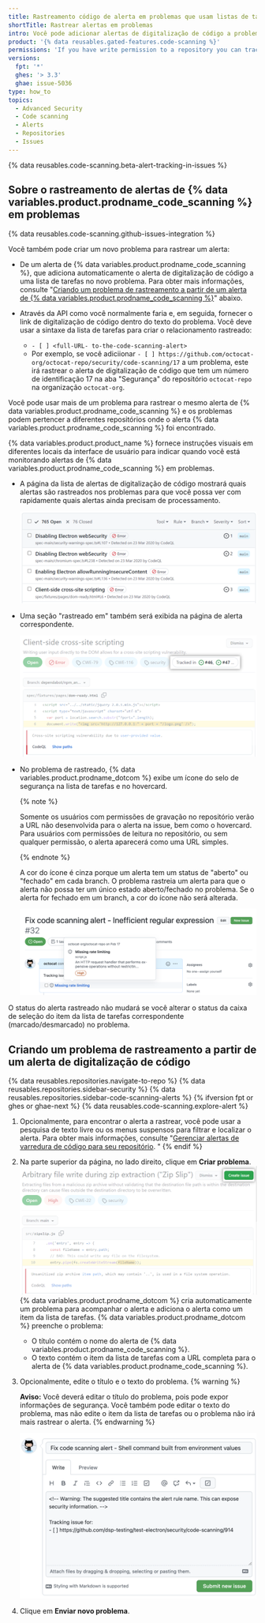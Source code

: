 ```yaml
---
title: Rastreamento código de alerta em problemas que usam listas de tarefas
shortTitle: Rastrear alertas em problemas
intro: Você pode adicionar alertas de digitalização de código a problemas usando a lista de tarefas. Isto facilita a criação de um plano de trabalho de desenvolvimento que inclui a fixação de alertas.
product: '{% data reusables.gated-features.code-scanning %}'
permissions: 'If you have write permission to a repository you can track {% data variables.product.prodname_code_scanning %} alerts in issues using task lists.'
versions:
  fpt: '*'
  ghes: '> 3.3'
  ghae: issue-5036
type: how_to
topics:
  - Advanced Security
  - Code scanning
  - Alerts
  - Repositories
  - Issues
---
```


{% data reusables.code-scanning.beta-alert-tracking-in-issues %}

## Sobre o rastreamento de alertas de {% data variables.product.prodname_code_scanning %} em problemas

{% data reusables.code-scanning.github-issues-integration %}

Você também pode criar um novo problema para rastrear um alerta:
- De um alerta de {% data variables.product.prodname_code_scanning %}, que adiciona automaticamente o alerta de digitalização de código a uma lista de tarefas no novo problema. Para obter mais informações, consulte "[Criando um problema de rastreamento a partir de um alerta de {% data variables.product.prodname_code_scanning %}](#creating-a-tracking-issue-from-a-code-scanning-alert)" abaixo.

- Através da API como você normalmente faria e, em seguida, fornecer o link de digitalização de código dentro do texto do problema. Você deve usar a sintaxe da lista de tarefas para criar o relacionamento rastreado:
   - `- [ ] <full-URL- to-the-code-scanning-alert>`
   - Por exemplo, se você adiciionar `- [ ] https://github.com/octocat-org/octocat-repo/security/code-scanning/17` a um problema, este irá rastrear o alerta de digitalização de código que tem um número de identificação 17 na aba "Segurança" do repositório `octocat-repo` na organização `octocat-org`.

Você pode usar mais de um problema para rastrear o mesmo alerta de {% data variables.product.prodname_code_scanning %} e os problemas podem pertencer a diferentes repositórios onde o alerta {% data variables.product.prodname_code_scanning %} foi encontrado.


{% data variables.product.product_name %} fornece instruções visuais em diferentes locais da interface de usuário para indicar quando você está monitorando alertas de {% data variables.product.prodname_code_scanning %} em problemas.

- A página da lista de alertas de digitalização de código mostrará quais alertas são rastreados nos problemas para que você possa ver com rapidamente quais alertas ainda precisam de processamento.

  ![Tracked in pill on code scanning alert page](/assets/images/help/repository/code-scanning-alert-list-tracked-issues.png)

- Uma seção "rastreado em" também será exibida na página de alerta correspondente.

  ![A anotação rastreada na página de alerta de digitalização do código](/assets/images/help/repository/code-scanning-alert-tracked-in-pill.png)

- No problema de rastreado, {% data variables.product.prodname_dotcom %} exibe um ícone do selo de segurança na lista de tarefas e no hovercard.

  {% note %}

  Somente os usuários com permissões de gravação no repositório verão a URL não desenvolvida para o alerta na issue, bem como o hovercard. Para usuários com permissões de leitura no repositório, ou sem qualquer permissão, o alerta aparecerá como uma URL simples.

  {% endnote %}

  A cor do ícone é cinza porque um alerta tem um status de "aberto" ou "fechado" em cada branch. O problema rastreia um alerta para que o alerta não possa ter um único estado aberto/fechado no problema. Se o alerta for fechado em um branch, a cor do ícone não será alterada.

  ![Hovercard no problema rastreado](/assets/images/help/repository/code-scanning-tracking-issue-hovercard.png)

O status do alerta rastreado não mudará se você alterar o status da caixa de seleção do item da lista de tarefas correspondente (marcado/desmarcado) no problema.

## Criando um problema de rastreamento a partir de um alerta de digitalização de código

{% data reusables.repositories.navigate-to-repo %}
{% data reusables.repositories.sidebar-security %}
{% data reusables.repositories.sidebar-code-scanning-alerts %}
{% ifversion fpt or ghes or ghae-next %}
{% data reusables.code-scanning.explore-alert %}
1. Opcionalmente, para encontrar o alerta a rastrear, você pode usar a pesquisa de texto livre ou os menus suspensos para filtrar e localizar o alerta. Para obter mais informações, consulte "[Gerenciar alertas de varredura de código para seu repositório](/code-security/code-scanning/automatically-scanning-your-code-for-vulnerabilities-and-errors/managing-code-scanning-alerts-for-your-repository#filtering-code-scanning-alerts). "
{% endif %}
1. Na parte superior da página, no lado direito, clique em **Criar problema**. ![Crie um problema de rastreamento para o alerta de digitalização de código](/assets/images/help/repository/code-scanning-create-issue-for-alert.png)
   {% data variables.product.prodname_dotcom %} cria automaticamente um problema para acompanhar o alerta e adiciona o alerta como um item da lista de tarefas.
   {% data variables.product.prodname_dotcom %} preenche o problema:
   - O título contém o nome do alerta de {% data variables.product.prodname_code_scanning %}.
   - O texto contém o item da lista de tarefas com a URL completa para o alerta de {% data variables.product.prodname_code_scanning %}.
2. Opcionalmente, edite o título e o texto do problema.
   {% warning %}

    **Aviso:** Você deverá editar o título do problema, pois pode expor informações de segurança. Você também pode editar o texto do problema, mas não edite o item da lista de tarefas ou o problema não irá mais rastrear o alerta.
   {% endwarning %}

   ![Novo problema de rastreamento para o alerta de digitalização de código](/assets/images/help/repository/code-scanning-new-tracking-issue.png)
3. Clique em **Enviar novo problema**.
